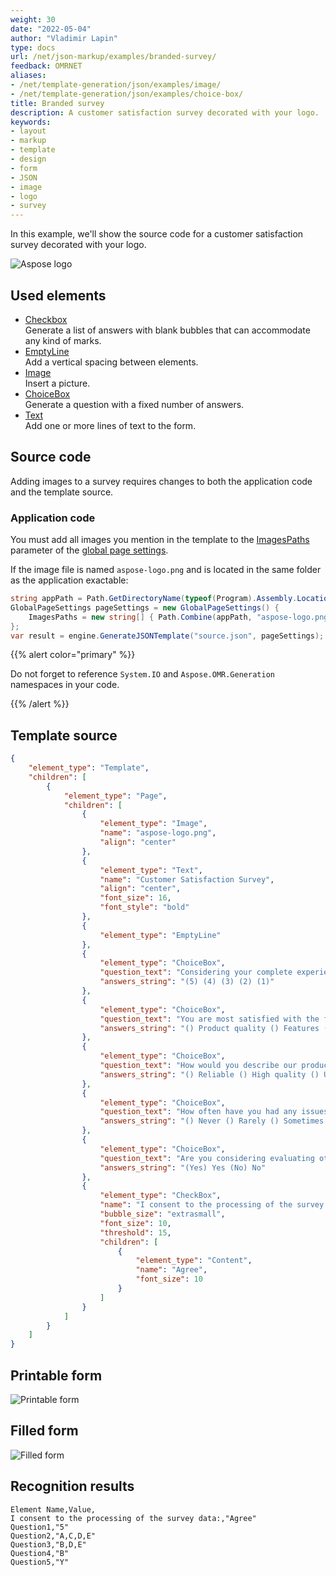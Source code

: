 ```yaml
---
weight: 30
date: "2022-05-04"
author: "Vladimir Lapin"
type: docs
url: /net/json-markup/examples/branded-survey/
feedback: OMRNET
aliases:
- /net/template-generation/json/examples/image/
- /net/template-generation/json/examples/choice-box/
title: Branded survey
description: A customer satisfaction survey decorated with your logo.
keywords:
- layout
- markup
- template
- design
- form
- JSON
- image
- logo
- survey
---
```


In this example, we'll show the source code for a customer satisfaction survey decorated with your logo.

![Aspose logo](aspose-logo.png)

## Used elements

- [Checkbox](/omr/net/json-markup/checkbox/)  
  Generate a list of answers with blank bubbles that can accommodate any kind of marks.
- [EmptyLine](/omr/net/json-markup/emptyline/)  
  Add a vertical spacing between elements.
- [Image](/omr/net/json-markup/image/)  
  Insert a picture.
- [ChoiceBox](/omr/net/json-markup/choicebox/)  
  Generate a question with a fixed number of answers.
- [Text](/omr/net/json-markup/text/)  
  Add one or more lines of text to the form.

## Source code

Adding images to a survey requires changes to both the application code and the template source.

### Application code

You must add all images you mention in the template to the [ImagesPaths](https://reference.aspose.com/omr/net/aspose.omr.generation/globalpagesettings/fields/imagespaths) parameter of the [global page settings](https://reference.aspose.com/omr/net/aspose.omr.generation/globalpagesettings).

If the image file is named `aspose-logo.png` and is located in the same folder as the application exactable:

```csharp
string appPath = Path.GetDirectoryName(typeof(Program).Assembly.Location);
GlobalPageSettings pageSettings = new GlobalPageSettings() {
	ImagesPaths = new string[] { Path.Combine(appPath, "aspose-logo.png") }
};
var result = engine.GenerateJSONTemplate("source.json", pageSettings);
```

{{% alert color="primary" %}} 

Do not forget to reference `System.IO` and `Aspose.OMR.Generation` namespaces in your code.

{{% /alert %}}

## Template source

```json
{
	"element_type": "Template",
	"children": [
		{
			"element_type": "Page",
			"children": [
				{
					"element_type": "Image",
					"name": "aspose-logo.png",
					"align": "center"
				},
				{
					"element_type": "Text",
					"name": "Customer Satisfaction Survey",
					"align": "center",
					"font_size": 16,
					"font_style": "bold"
				},
				{
					"element_type": "EmptyLine"
				},
				{
					"element_type": "ChoiceBox",
					"question_text": "Considering your complete experience with us, how likely would you be to recommend\r\nAspose.OMR to a friend or colleague (a higher number means more likely)?",
					"answers_string": "(5) (4) (3) (2) (1)"
				},
				{
					"element_type": "ChoiceBox",
					"question_text": "You are most satisfied with the following (select all that applies):",
					"answers_string": "() Product quality () Features () Ease of use\r\n() Customer support availability () Technical documentation"
				},
				{
					"element_type": "ChoiceBox",
					"question_text": "How would you describe our product (select all that applies)?",
					"answers_string": "() Reliable () High quality () Unique () Useful\r\n() Value for money () User friendly () Complicated"
				},
				{
					"element_type": "ChoiceBox",
					"question_text": "How often have you had any issues with our product/service?",
					"answers_string": "() Never () Rarely () Sometimes () Very often"
				},
				{
					"element_type": "ChoiceBox",
					"question_text": "Are you considering evaluating other Aspose products?",
					"answers_string": "(Yes) Yes (No) No"
				},
				{
					"element_type": "CheckBox",
					"name": "I consent to the processing of the survey data:",
					"bubble_size": "extrasmall",
					"font_size": 10,
					"threshold": 15,
					"children": [
						{
							"element_type": "Content",
							"name": "Agree",
							"font_size": 10
						}
					]
				}
			]
		}
	]
}
```

## Printable form

![Printable form](survey-brand-template.png)

## Filled form

![Filled form](survey-brand-fill.png)

## Recognition results

```
Element Name,Value,
I consent to the processing of the survey data:,"Agree"
Question1,"5"
Question2,"A,C,D,E"
Question3,"B,D,E"
Question4,"B"
Question5,"Y"
```
